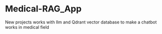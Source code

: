 # Medical-RAG_App
New projects works with llm and Qdrant vector database to make a chatbot works in medical field
